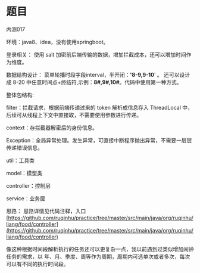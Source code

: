 # 题目

内测017

环境：java8、idea，没有使用springboot。

登录相关：
使用 salt 加密前后端传输的数据，增加拦截成本，还可以增加时间作为维度。

数据结构设计：
菜单轮播时段字段interval，半开闭：**'8-9,9-10**' 。
还可以设计成 8-20 中任意时间点+终结符,示例：**8#,9#,10#**。代码中使用第一种方式。

整体包结构:

filter：拦截请求，根据前端传递过来的 token 解析成信息存入 ThreadLocal 中，后续可从线程上下文中直接取，不需要使用参数进行传递。

context：存拦截器解密后的身份信息。

Exception：全局异常处理。发生异常，可直接中断程序抛出异常，不需要一层层传递错误信息。

util：工具类

model：模型类

controller：控制层

service：业务层

思路：
思路详情见代码注释，入口 [https://github.com/ruqinhu/practice/tree/master/src/main/java/org/ruqinhu/liang/food/controller](https://github.com/ruqinhu/practice/tree/master/src/main/java/org/ruqinhu/liang/food/controller)

像这种根据时间段解析执行的任务还可以更复杂一点，我以前遇到过类似增加闹钟任务的需求，以 年、月、季度、周等作为周期，周期内可选单次或者多次，每次可以有不同的执行时间段。

